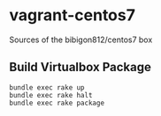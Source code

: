 # vagrant-centos7

Sources of the bibigon812/centos7 box

## Build Virtualbox Package

``` shell
bundle exec rake up
bundle exec rake halt
bundle exec rake package
```

